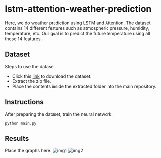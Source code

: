 # lstm-attention-weather-prediction
Here, we do weather prediction using LSTM and Attention. The dataset contains 14 different features such as atmospheric pressure, humidity, temperature, etc. Our goal is to predict the future temperature using all these 14 features. 

## Dataset
Steps to use the dataset.
- Click this [link](https://storage.googleapis.com/tensorflow/tf-keras-datasets/jena_climate_2009_2016.csv.zip) to download the dataset.
- Extract the zip file. 
- Place the contents inside the extracted folder into the main repository. 

## Instructions
After preparing the dataset, train the neural network:
```
python main.py
```

## Results
Place the graphs here. 
![img1](https://user-images.githubusercontent.com/51147727/155929409-14029e53-8d8c-4090-808b-01c3f310e3b0.png)
![img2](https://user-images.githubusercontent.com/51147727/155929420-681c9c83-af29-41a5-8e6c-f4b294872b34.png)
